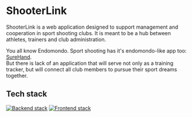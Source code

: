 # ShooterLink

ShooterLink is a web application designed to support management and cooperation in sport shooting clubs. It is meant to be a hub between athletes, trainers and club administration.

You all know Endomondo. Sport shooting has it's endomondo-like app too: [SureHand](https://surehand.digital/).<br>
But there is lack of an application that will serve not only as a training tracker, but will connect all club members to pursue their sport dreams together.<br>

## Tech stack
[![Backend stack](https://img.shields.io/badge/Backend-ASP.NET-<COLOR>.svg)](https://shields.io/)
[![Frontend stack](https://img.shields.io/badge/Frontend-React-<COLOR>.svg)](https://shields.io/)
